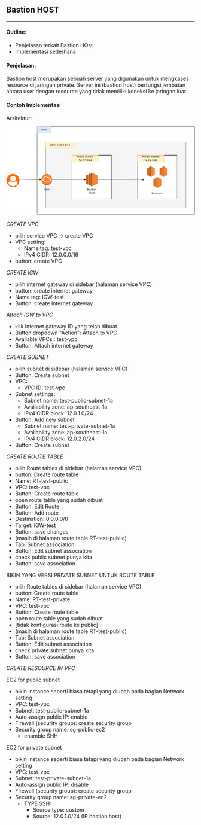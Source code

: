 ## Bastion HOST

---

#### Outline:

- Penjelasan terkait Bastion HOst
- Implementasi sederhana

#### Penjelasan:

Bastion host merupakan sebuah server yang digunakan untuk mengkases resource di jaringan private.
Server ini (bastion host) berfungsi jembatan antara user dengan resource yang tidak memiliki koneksi ke jaringan luar

#### Contoh Implementasi

Arsitektur:

<img src="./img/03-aws-basic-bastionhost.png" alt="Deskripsi Gambar" width="600">

_CREATE VPC_

- pilih service VPC -> create VPC
- VPC setting:
  - Name tag: test-vpc
  - IPv4 CIDR: 12.0.0.0/16
- button: create VPC

_CREATE IGW_

- pilih internet gateway di sidebar (halaman service VPC)
- button: create internet gateway
- Name tag: IGW-test
- Button: create Internet gateway

_Attach IGW to VPC_

- klik Internet gateway ID yang telah dibuat
- Button dropdown "Action": Attach to VPC
- Available VPCs : test-vpc
- Button: Attach internet gateway

_CREATE SUBNET_

- pilih subnet di sidebar (halaman service VPC)
- Button: Create subnet
- VPC:
  - VPC ID: test-vpc
- Subnet settings:
  - Subnet name: test-public-subnet-1a
  - Availability zone: ap-southeast-1a
  - IPv4 CIDR block: 12.0.1.0/24
- Button: Add new subnet
  - Subnet name: test-private-subnet-1a
  - Availability zone: ap-southeast-1a
  - IPv4 CIDR block: 12.0.2.0/24
- Button: Create subnet

_CREATE ROUTE TABLE_

- pilih Route tables di sidebar (halaman service VPC)
- button: Create route table
- Name: RT-test-public
- VPC: test-vpc
- Button: Create route table
- open route table yang sudah dibuat
- Button: Edit Route
- Button: Add route
- Destination: 0.0.0.0/0
- Target: IGW-test
- Button: save changes
- (masih di halaman route table RT-test-public)
- Tab: Subnet association
- Button: Edit subnet association
- check public subnet punya kita
- Button: save association

BIKIN YANG VERSI PRIVATE SUBNET UNTUK ROUTE TABLE

- pilih Route tables di sidebar (halaman service VPC)
- button: Create route table
- Name: RT-test-private
- VPC: test-vpc
- Button: Create route table
- open route table yang sudah dibuat
- [tidak konfigurasi route ke public]
- (masih di halaman route table RT-test-public)
- Tab: Subnet association
- Button: Edit subnet association
- check private subnet punya kita
- Button: save association

_CREATE RESOURCE IN VPC_

EC2 for public subnet

- bikin instance seperti biasa tetapi yang diubah pada bagian Network setting
- VPC: test-vpc
- Subnet: test-public-subnet-1a
- Auto-assign public IP: enable
- Firewall (security group): create security group
- Security group name: sg-public-ec2
  - enamble SHH

EC2 for private subnet

- bikin instance seperti biasa tetapi yang diubah pada bagian Network setting
- VPC: test-vpc
- Subnet: test-private-subnet-1a
- Auto-assign public IP: disable
- Firewall (security group): create security group
- Security group name: sg-private-ec2
  - TYPE SSH:
    - Source type: custom
    - Source: 12.0.1.0/24 (IP bastion host)
